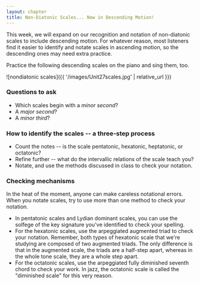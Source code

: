 ```yaml
---
layout: chapter
title: Non-Diatonic Scales... Now in Descending Motion!     
---
```


This week, we will expand on our recognition and notation of non-diatonic scales to include descending motion. For whatever reason, most listeners find it easier to identify and notate scales in ascending motion, so the descending ones may need extra practice. 

Practice the following descending scales on the piano and sing them, too.

![nondiatonic scales]({{ '/images/Unit27scales.jpg' | relative_url }})

### Questions to ask
- Which scales begin with a *minor second*?
- A *major second*?
- A *minor third*?

### How to identify the scales -- a three-step process
- Count the notes -- is the scale pentatonic, hexatonic, heptatonic, or octatonic?
- Refine further -- what do the intervallic relations of the scale teach you?
- Notate, and use the methods discussed in class to check your notation.

### Checking mechanisms
In the heat of the moment, anyone can make careless notational errors. When you notate scales, try to use more than one method to check your notation.
- In pentatonic scales and Lydian dominant scales, you can use the solfege of the key signature you've identified to check your spelling.
- For the hexatonic scales, use the arpeggiated augmented triad to check your notation. Remember, both types of hexatonic scale that we're studying are composed of two augmented triads. The only difference is that in the augmented scale, the triads are a half-step apart, whereas in the whole tone scale, they are a whole step apart.
- For the octatonic scales, use the arpeggiated fully diminished seventh chord to check your work. In jazz, the octatonic scale is called the "diminished scale" for this very reason.